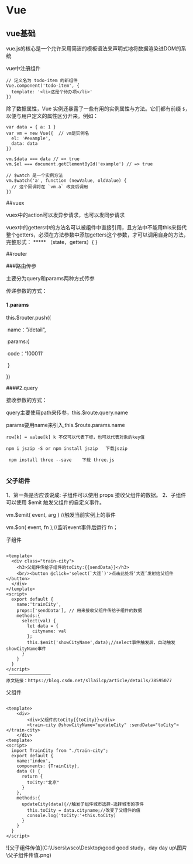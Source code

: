# Vue

## vue基础 

vue.js的核心是一个允许采用简洁的模板语法来声明式地将数据渲染进DOM的系统



vue中注册组件

```vue
// 定义名为 todo-item 的新组件
Vue.component('todo-item', {
  template: '<li>这是个待办项</li>'
})
```



除了数据属性，Vue 实例还暴露了一些有用的实例属性与方法。它们都有前缀 `$`，以便与用户定义的属性区分开来。例如：

```vue
var data = { a: 1 }
var vm = new Vue({  // vm是实例名
  el: '#example',
  data: data
})

vm.$data === data // => true
vm.$el === document.getElementById('example') // => true

// $watch 是一个实例方法
vm.$watch('a', function (newValue, oldValue) {
  // 这个回调将在 `vm.a` 改变后调用
})
```







##vuex

vuex中的action可以发异步请求，也可以发同步请求

vuex中的getters中的方法名可以被组件中直接引用，且方法中不能用this来指代整个getters，必须在方法参数中添加getters这个参数，才可以调用自身的方法，完整形式： ***** （state，getters）{ }



##router

###路由传参

主要分为query和params两种方式传参

传递参数的方式：

#### 1.params

this.$router.push({

​	name：”/detail“,

​	params:{

​		code：‘100011’

​	}

})

####2.query

接收参数的方式：

query主要使用path来传参，this.$route.query.name

params要用name来引入,this.$route.params.name

```
row[k] = value[k] k 不仅可以代表下标，也可以代表对象的key值
```
```
npm i jszip -S or npm install jszip   下载jszip

 npm install three --save    下载 three.js
 
```


### 父子组件

1、第一条是否应该说成: 子组件可以使用 props 接收父组件的数据。
2、子组件可以使用 $emit 触发父组件的自定义事件。

vm.$emit( event, arg ) //触发当前实例上的事件

vm.$on( event, fn );//监听event事件后运行 fn； 

子组件

```vue

<template>
  <div class="train-city">
    <h3>父组件传给子组件的toCity:{{sendData}}</h3> 
    <br/><button @click='select(`大连`)'>点击此处将‘大连’发射给父组件</button>
  </div>
</template>
<script>
  export default {
    name:'trainCity',
    props:['sendData'], // 用来接收父组件传给子组件的数据
    methods:{
      select(val) {
        let data = {
          cityname: val
        };
        this.$emit('showCityName',data);//select事件触发后，自动触发showCityName事件
      }
    }
  }
</script>
 ———————————————— 
原文链接：https://blog.csdn.net/sllailcp/article/details/78595077
```

父组件

```vue

<template>
    <div>
        <div>父组件的toCity{{toCity}}</div>
        <train-city @showCityName="updateCity" :sendData="toCity"></train-city>
    </div>
<template>
<script>
  import TrainCity from "./train-city";
  export default {
    name:'index',
    components: {TrainCity},
    data () {
      return {
        toCity:"北京"
      }
    },
    methods:{
      updateCity(data){//触发子组件城市选择-选择城市的事件
        this.toCity = data.cityname;//改变了父组件的值
        console.log('toCity:'+this.toCity)
      }
    }
  }
</script>
```

![父子组件传值](C:\Users\wsco\Desktop\good good study，day day up\图片\父子组件传值.png)



